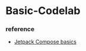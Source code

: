# Basic-Codelab
### reference
- [Jetpack Compose basics](https://developer.android.com/codelabs/jetpack-compose-basics#0)
